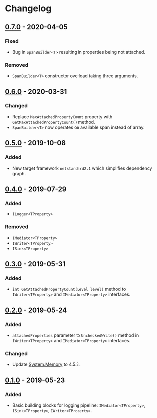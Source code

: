# Changelog

## [0.7.0] - 2020-04-05
### Fixed
- Bug in `SpanBuilder<T>` resulting in properties being not attached.

### Removed
- `SpanBuilder<T>` constructor overload taking three arguments.

## [0.6.0] - 2020-03-31
### Changed
- Replace `MaxAttachedPropertyCount` property with `GetMaxAttachedPropertyCount()` method.
- `SpanBuilder<T>` now operates on available span instead of array.

## [0.5.0] - 2019-10-08
### Added
- New target framework `netstandard2.1` which simplifies dependency graph.

## [0.4.0] - 2019-07-29
### Added
- `ILogger<TProperty>`

### Removed
- `IMediator<TProperty>`
- `IWriter<TProperty>`
- `ISink<TProperty>`

## [0.3.0] - 2019-05-31
### Added
- `int GetAttachedPropertyCount(Level level)` method to `IWriter<TProperty>` and `IMediator<TProperty>` interfaces.

## [0.2.0] - 2019-05-24
### Added
- `attachedProperties` parameter to `UncheckedWrite()` method in `IWriter<TProperty>` and `IMediator<TProperty>` interfaces.

### Changed
- Update [System.Memory](https://www.nuget.org/packages/System.Memory) to 4.5.3.

## [0.1.0] - 2019-05-23
### Added
- Basic building blocks for logging pipeline: `IMediator<TProperty>`, `ISink<TProperty>`, `IWriter<TProperty>`.

[0.7.0]: https://github.com/qbit86/phlogopite/compare/abstractions-0.6.0...abstractions-0.7.0
[0.6.0]: https://github.com/qbit86/phlogopite/compare/abstractions-0.5.0...abstractions-0.6.0
[0.5.0]: https://github.com/qbit86/phlogopite/compare/abstractions-0.4.0...abstractions-0.5.0
[0.4.0]: https://github.com/qbit86/phlogopite/compare/abstractions-0.3.0...abstractions-0.4.0
[0.3.0]: https://github.com/qbit86/phlogopite/compare/abstractions-0.2.0...abstractions-0.3.0
[0.2.0]: https://github.com/qbit86/phlogopite/compare/abstractions-0.1.0...abstractions-0.2.0
[0.1.0]: https://github.com/qbit86/phlogopite/releases/tag/abstractions-0.1.0
